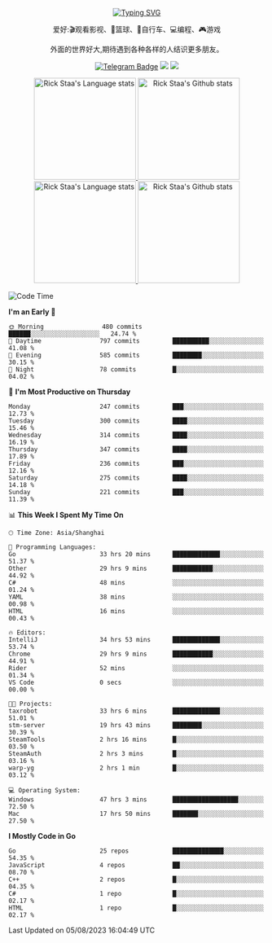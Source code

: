 <div align="center"> 

[![Typing SVG](https://readme-typing-svg.herokuapp.com?size=25&duration=2500&color=eeeeee&vCenter=true&width=200&height=40&lines=Hi+there+%F0%9F%91%8B%F0%9F%8F%BB;I'm+DanBai)](https://git.io/typing-svg)

爱好:🎬观看影视、🏀篮球、🚴自行车、💻编程、🎮游戏

外面的世界好大,期待遇到各种各样的人结识更多朋友。

[![Telegram Badge](https://img.shields.io/badge/-Telegram-blue?style=flat&logo=Telegram&logoColor=white)](https://t.me/danbai9420) 
[![](https://img.shields.io/badge/-Blog-brightgreen?style=flat&logo=Blogger&logoColor=white)](https://p00q.cn)
[![](https://img.shields.io/badge/-Email-red?style=flat&logo=Mail.Ru&logoColor=white)](mailto:danbai@88.com)
</div>

<!-- Light Mode -->
<div align="center"> 
<a href="https://github.com/anuraghazra/github-readme-stats#gh-light-mode-only">
<img height=200 src="https://github-readme-stats.vercel.app/api/top-langs/?username=danbai225&layout=compact&langs_count=10&hide_border=1&role=OWNER,COLLABORATOR#gh-light-mode-only" alt="Rick Staa's Language stats" />
</a>
<a href="https://github.com/anuraghazra/github-readme-stats#gh-light-mode-only">
<img height=200 src="https://github-readme-stats.vercel.app/api?username=danbai225&show_icons=true&count_private=true&line_height=28&hide_border=1&include_all_commits=true&card_width=450&role=OWNER,COLLABORATOR&exclude_repo=github-readme-stats#gh-light-mode-only" alt="Rick Staa's Github stats" />
</a>
</div>

<!-- Dark Mode -->
<div align="center"> 
<a href="https://github.com/anuraghazra/github-readme-stats#gh-dark-mode-only">
<img height=200 src="https://github-readme-stats.vercel.app/api/top-langs/?username=danbai225&layout=compact&langs_count=10&hide_border=1&role=OWNER,COLLABORATOR&theme=github_dark#gh-dark-mode-only" alt="Rick Staa's Language stats" />
</a>
<a href="https://github.com/anuraghazra/github-readme-stats#gh-dark-mode-only">
<img height=200 src="https://github-readme-stats.vercel.app/api?username=danbai225&show_icons=true&count_private=true&line_height=28&hide_border=1&include_all_commits=true&card_width=450&role=OWNER,COLLABORATOR&exclude_repo=github-readme-stats&theme=github_dark#gh-dark-mode-only" alt="Rick Staa's Github stats" />
</a>
</div>

<!--START_SECTION:waka-->
![Code Time](http://img.shields.io/badge/Code%20Time-788%20hrs%2050%20mins-blue)

**I'm an Early 🐤** 

```text
🌞 Morning                480 commits         ██████░░░░░░░░░░░░░░░░░░░   24.74 % 
🌆 Daytime                797 commits         ██████████░░░░░░░░░░░░░░░   41.08 % 
🌃 Evening                585 commits         ████████░░░░░░░░░░░░░░░░░   30.15 % 
🌙 Night                  78 commits          █░░░░░░░░░░░░░░░░░░░░░░░░   04.02 % 
```
📅 **I'm Most Productive on Thursday** 

```text
Monday                   247 commits         ███░░░░░░░░░░░░░░░░░░░░░░   12.73 % 
Tuesday                  300 commits         ████░░░░░░░░░░░░░░░░░░░░░   15.46 % 
Wednesday                314 commits         ████░░░░░░░░░░░░░░░░░░░░░   16.19 % 
Thursday                 347 commits         ████░░░░░░░░░░░░░░░░░░░░░   17.89 % 
Friday                   236 commits         ███░░░░░░░░░░░░░░░░░░░░░░   12.16 % 
Saturday                 275 commits         ████░░░░░░░░░░░░░░░░░░░░░   14.18 % 
Sunday                   221 commits         ███░░░░░░░░░░░░░░░░░░░░░░   11.39 % 
```


📊 **This Week I Spent My Time On** 

```text
🕑︎ Time Zone: Asia/Shanghai

💬 Programming Languages: 
Go                       33 hrs 20 mins      █████████████░░░░░░░░░░░░   51.37 % 
Other                    29 hrs 9 mins       ███████████░░░░░░░░░░░░░░   44.92 % 
C#                       48 mins             ░░░░░░░░░░░░░░░░░░░░░░░░░   01.24 % 
YAML                     38 mins             ░░░░░░░░░░░░░░░░░░░░░░░░░   00.98 % 
HTML                     16 mins             ░░░░░░░░░░░░░░░░░░░░░░░░░   00.43 % 

🔥 Editors: 
IntelliJ                 34 hrs 53 mins      █████████████░░░░░░░░░░░░   53.74 % 
Chrome                   29 hrs 9 mins       ███████████░░░░░░░░░░░░░░   44.91 % 
Rider                    52 mins             ░░░░░░░░░░░░░░░░░░░░░░░░░   01.34 % 
VS Code                  0 secs              ░░░░░░░░░░░░░░░░░░░░░░░░░   00.00 % 

🐱‍💻 Projects: 
taxrobot                 33 hrs 6 mins       █████████████░░░░░░░░░░░░   51.01 % 
stm-server               19 hrs 43 mins      ████████░░░░░░░░░░░░░░░░░   30.39 % 
SteamTools               2 hrs 16 mins       █░░░░░░░░░░░░░░░░░░░░░░░░   03.50 % 
SteamAuth                2 hrs 3 mins        █░░░░░░░░░░░░░░░░░░░░░░░░   03.16 % 
warp-yg                  2 hrs 1 min         █░░░░░░░░░░░░░░░░░░░░░░░░   03.12 % 

💻 Operating System: 
Windows                  47 hrs 3 mins       ██████████████████░░░░░░░   72.50 % 
Mac                      17 hrs 50 mins      ███████░░░░░░░░░░░░░░░░░░   27.50 % 
```

**I Mostly Code in Go** 

```text
Go                       25 repos            ██████████████░░░░░░░░░░░   54.35 % 
JavaScript               4 repos             ██░░░░░░░░░░░░░░░░░░░░░░░   08.70 % 
C++                      2 repos             █░░░░░░░░░░░░░░░░░░░░░░░░   04.35 % 
C#                       1 repo              █░░░░░░░░░░░░░░░░░░░░░░░░   02.17 % 
HTML                     1 repo              █░░░░░░░░░░░░░░░░░░░░░░░░   02.17 % 
```




 Last Updated on 05/08/2023 16:04:49 UTC
<!--END_SECTION:waka-->
